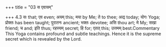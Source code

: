 +++
title = "03 स एवायम्"

+++
4.3 सः that; एव even; अयम् this; मया by Me; ते to thee; अद्य today; योगः
Yoga; प्रोक्तः has been taught; पुरातनः ancient; भक्तः devotee; असि thou
art; मे My; सखा friend; च and; इति thus; रहस्यम् secret; हि for; एतत्
this; उत्तमम् best.Commentary This Yoga contains profound and subtle
teachings. Hence it is the supreme secret which is revealed by the Lord.
